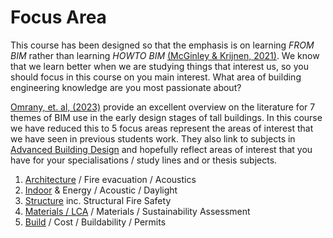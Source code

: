 # Focus Area
This course has been designed so that the emphasis is on learning _FROM BIM_ rather than learning _HOWTO BIM_ [(McGinley & Krijnen, 2021)]. We know that we learn better when we are studying things that interest us, so you should focus in this course on you main interest. What area of building engineering knowledge are you most passionate about?

[Omrany, et. al, (2023)] provide an excellent overview on the literature for 7 themes of BIM use in the early design stages of tall buildings. In this course we have reduced this to 5 focus areas represent the areas of interest that we have seen in previous students work. They also link to subjects in [Advanced Building Design] and hopefully reflect areas of interest that you have for your specialisations / study lines and or thesis subjects.

1. [Architecture] / Fire evacuation / Acoustics
2. [Indoor] & Energy / Acoustic / Daylight
3. [Structure] inc. Structural Fire Safety
4. [Materials / LCA] / Materials / Sustainability Assessment
5. [Build] / Cost / Buildability / Permits

[(McGinley & Krijnen, 2021)]: https://itc.scix.net/paper/w78-2021-paper-070
[Omrany, et. al, (2023)]: https://www.sciencedirect.com/science/article/pii/S0926580523001942#s0020
[Structure]: .././Focus/Structure
[Materials / LCA]: .././Focus/Sustainability
[Indoor]: .././Focus/Indoor
[Build]: .././Focus/Build
[Architecture]: .././Focus/Architecture
[Advanced Building Design]: /41946/
